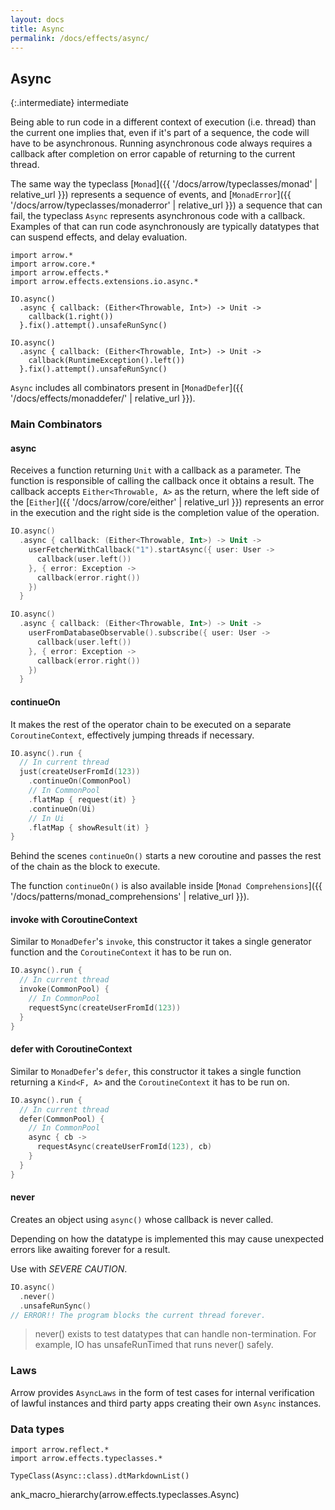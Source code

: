 ```yaml
---
layout: docs
title: Async
permalink: /docs/effects/async/
---
```


## Async

{:.intermediate}
intermediate

Being able to run code in a different context of execution (i.e. thread) than the current one implies that, even if it's part of a sequence, the code will have to be asynchronous.
Running asynchronous code always requires a callback after completion on error capable of returning to the current thread.

The same way the typeclass [`Monad`]({{ '/docs/arrow/typeclasses/monad' | relative_url }}) represents a sequence of events, and [`MonadError`]({{ '/docs/arrow/typeclasses/monaderror' | relative_url }}) a sequence that can fail, the typeclass `Async` represents asynchronous code with a callback.
Examples of that can run code asynchronously are typically datatypes that can suspend effects, and delay evaluation.

```kotlin:ank
import arrow.*
import arrow.core.*
import arrow.effects.*
import arrow.effects.extensions.io.async.*

IO.async()
  .async { callback: (Either<Throwable, Int>) -> Unit ->
    callback(1.right())
  }.fix().attempt().unsafeRunSync()
```

```kotlin:ank
IO.async()
  .async { callback: (Either<Throwable, Int>) -> Unit ->
    callback(RuntimeException().left())
  }.fix().attempt().unsafeRunSync()
```

`Async` includes all combinators present in [`MonadDefer`]({{ '/docs/effects/monaddefer/' | relative_url }}).

### Main Combinators

#### async

Receives a function returning `Unit` with a callback as a parameter.
The function is responsible of calling the callback once it obtains a result.
The callback accepts `Either<Throwable, A>` as the return, where the left side of the [`Either`]({{ '/docs/arrow/core/either' | relative_url }}) represents an error in the execution and the right side is the completion value of the operation.

```kotlin
IO.async()
  .async { callback: (Either<Throwable, Int>) -> Unit ->
    userFetcherWithCallback("1").startAsync({ user: User ->
      callback(user.left())
    }, { error: Exception ->
      callback(error.right())
    })
  }
```

```kotlin
IO.async()
  .async { callback: (Either<Throwable, Int>) -> Unit ->
    userFromDatabaseObservable().subscribe({ user: User ->
      callback(user.left())
    }, { error: Exception ->
      callback(error.right())
    })
  }
```

#### continueOn

It makes the rest of the operator chain to be executed on a separate `CoroutineContext`, effectively jumping threads if necessary.

```kotlin
IO.async().run {
  // In current thread
  just(createUserFromId(123))
    .continueOn(CommonPool)
    // In CommonPool
    .flatMap { request(it) }
    .continueOn(Ui)
    // In Ui
    .flatMap { showResult(it) }
}
```

Behind the scenes `continueOn()` starts a new coroutine and passes the rest of the chain as the block to execute.

The function `continueOn()` is also available inside [`Monad Comprehensions`]({{ '/docs/patterns/monad_comprehensions' | relative_url }}).

#### invoke with CoroutineContext

Similar to `MonadDefer`'s `invoke`, this constructor it takes a single generator function and the `CoroutineContext` it has to be run on.

```kotlin
IO.async().run {
  // In current thread
  invoke(CommonPool) {
    // In CommonPool
    requestSync(createUserFromId(123))
  }
}
```

#### defer with CoroutineContext

Similar to `MonadDefer`'s `defer`, this constructor it takes a single function returning a `Kind<F, A>` and the `CoroutineContext` it has to be run on.

```kotlin
IO.async().run {
  // In current thread
  defer(CommonPool) {
    // In CommonPool
    async { cb ->
      requestAsync(createUserFromId(123), cb)
    }
  }
}
```

#### never

Creates an object using `async()` whose callback is never called.

Depending on how the datatype is implemented this may cause unexpected errors like awaiting forever for a result.

Use with *SEVERE CAUTION*.

```kotlin
IO.async()
  .never()
  .unsafeRunSync()
// ERROR!! The program blocks the current thread forever.
```

> never() exists to test datatypes that can handle non-termination.
For example, IO has unsafeRunTimed that runs never() safely.

### Laws

Arrow provides `AsyncLaws` in the form of test cases for internal verification of lawful instances and third party apps creating their own `Async` instances.

### Data types

```kotlin:ank:replace
import arrow.reflect.*
import arrow.effects.typeclasses.*

TypeClass(Async::class).dtMarkdownList()
```

ank_macro_hierarchy(arrow.effects.typeclasses.Async)
